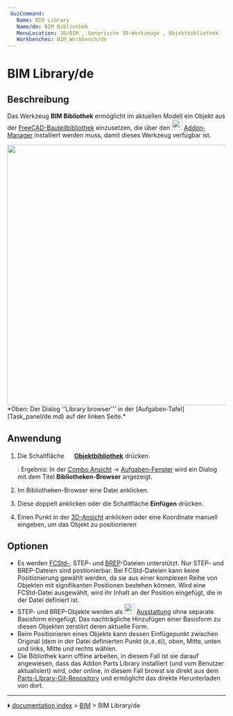 ```yaml
---
 GuiCommand:
   Name: BIM Library
   Name/de: BIM Bibliothek
   MenuLocation: 3D/BIM , Generische 3D-Werkzeuge , Objektbibliothek
   Workbenches: BIM_Workbench/de
---
```


# BIM Library/de



## Beschreibung

Das Werkzeug **BIM Bibliothek** ermöglicht im aktuellen Modell ein Objekt aus der [FreeCAD-Bauteilbibliothek](Parts_Library_Workbench/de.md) einzusetzen, die über den <img alt="" src=images/Std_AddonMgr.svg  style="width:24px;"> [Addon-Manager](Std_AddonMgr/de.md) installiert werden muss, damit dieses Werkzeug verfügbar ist.

<img alt="" src=images/BIM_Library_screenshot.png  style="width:600px;"> 
*Oben: Der Dialog ''Library browser''' in der [Aufgaben-Tafel](Task_panel/de.md) auf der linken Seite.*



## Anwendung

1.  Die Schaltfläche **<img src="images/BIM_Library.svg" width=16px> [Objektbibliothek](BIM_Library/de.md)** drücken.

    :   Ergebnis: In der [Combo Ansicht](Combo_view/de.md) → [Aufgaben-Fenster](Task_panel/de.md) wird ein Dialog mit dem Titel **Bibliotheken-Browser** angezeigt.
2.  Im Bibliotheken-Browser eine Datei anklicken.
3.  Diese doppelt anklicken oder die Schaltfläche **Einfügen** drücken.
4.  Einen Punkt in der [3D-Ansicht](3D_view/de.md) anklicken oder eine Koordinate manuell eingeben, um das Objekt zu positionieren



## Optionen

-   Es werden [FCStd-](File_Format_FCStd/de.md), STEP- und [BREP](File_Format_FCStd/de#*.brep.md)-Dateien unterstützt. Nur STEP- und BREP-Dateien sind postionierbar. Bei FCStd-Dateien kann keine Positionierung gewählt werden, da sie aus einer komplexen Reihe von Objekten mit signifikanten Positionen bestehen können. Wird eine FCStd-Datei ausgewählt, wird ihr Inhalt an der Position eingefügt, die in der Datei definiert ist.
-   STEP- und BREP-Objekte werden als <img alt="" src=images/Arch_Equipment.svg  style="width:24px;"> [Ausstattung](Arch_Equipment/de.md) ohne separate Basisform eingefügt. Das nachträgliche Hinzufügen einer Basisform zu diesen Objekten zerstört deren aktuelle Form.
-   Beim Positionieren eines Objekts kann dessen Einfügepunkt zwischen Original (dem in der Datei definierten Punkt (`0,0,0`)), oben, Mitte, unten und links, Mitte und rechts wählen.
-   Die Bibliothek kann offline arbeiten, in diesem Fall ist sie darauf angewiesen, dass das Addon Parts Library installiert (und vom Benutzer aktualisiert) wird, oder online, in diesem Fall browst sie direkt aus dem [Parts-Library-Git-Repository](https://github.com/FreeCAD/FreeCAD-library) und ermöglicht das direkte Herunterladen von dort.



---
⏵ [documentation index](../README.md) > [BIM](BIM_Workbench.md) > BIM Library/de
